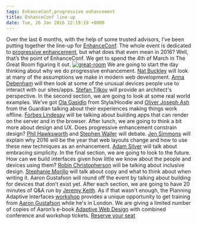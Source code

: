 ```yaml
---
tags: EnhanceConf,progressive enhancement
title: EnhanceConf line-up
date: Tue, 26 Jan 2016 12:19:19 +0000
---
```

Over the last 6 months, with the help of some trusted advisors, I’ve been putting together the line-up for [EnhanceConf](http://enhanceconf.com). The whole event is dedicated to [progressive enhancement](http://en.wikipedia.org/wiki/Progressive_enhancement), but what does that even mean in 2016? Well, that’s the point of EnhanceConf. We get to spend the 4th of March in The Great Room figuring it out. [![great-room](https://simonmcmanus.files.wordpress.com/2016/01/great-room.jpg?w=300)](https://simonmcmanus.files.wordpress.com/2016/01/great-room.jpg) We are going to start the day thinking about why we do progressive enhancement. [Nat Buckley](http://natbuckley.co.uk/) will look at many of the assumptions we make in modern web development. [Anna Debenham](http://maban.co.uk/) will then look at some of the unusual devices people use to interact with our sites/apps. [Stefan Tilkov](https://twitter.com/stilkov) will provide an architect's perspective. In the second section, we are going to look at some real world examples. We’ve got [Ola Gasidlo](https://twitter.com/misprintedtype) from Styla/Hoodie and [Oliver Joseph Ash](http://www.theguardian.com/profile/oliver-joseph-ash) from the Guardian talking about their experiences making things work offline. [Forbes Lindesay](https://twitter.com/ForbesLindesay) will be talking about building apps that can render on the server and in the browser. After lunch, we are going to think a bit more about design and UX. Does progressive enhancement constrain design? [Phil Hawksworth](https://twitter.com/philhawksworth) and [Stephen Waller](http://stephen-waller.com/) will debate. [Jen Simmons](http://jensimmons.com/) will explain why 2016 will be the year that web layouts change and how to use these new techniques as an enhancement. [Adam Silver](http://adamsilver.io/) will talk about embracing simplicity. In the final section, we are going to look to the future. How can we build interfaces given how little we know about the people and devices using them? [Robin Christopherson](https://www.abilitynet.org.uk/robinchristopherson) will be talking about inclusive design. [Stephanie Morillo](https://twitter.com/radiomorillo) will talk about copy and what to think about when writing it. Aaron Gustafson will round off the event by talking about building for devices that don’t exist yet. After each section, we are going to have 20 minutes of Q&A run by [Jeremy Keith](https://twitter.com/adactio). As if that wasn't enough, the Planning Adaptive Interfaces [workshop](http://enhanceconf.com/workshop.html) provides a unique opportunity to get training from [Aaron Gustafson](https://twitter.com/AaronGustafson) while he's in London. We are giving a limited number of copies of Aaron’s e-book [Adaptive Web Design](http://adaptivewebdesign.info) with combined conference and workshop tickets. [Reserve your seat](http://enhanceconf.com/tickets.html)
